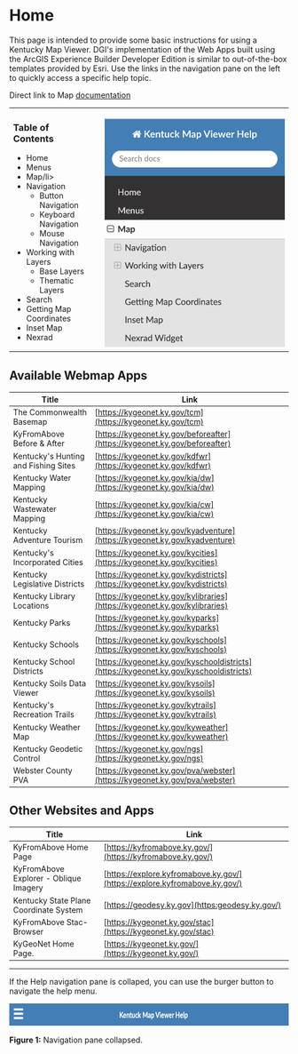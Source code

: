 # Home

This page is intended to provide some basic instructions for using a Kentucky Map Viewer.  DGI's implementation of the Web Apps built using the ArcGIS Experience Builder Developer Edition is similar to out-of-the-box templates provided by Esri. Use the links in the navigation pane on the left to quickly access a specific help topic.

Direct link to Map [documentation](map/index.md)

<table style="width:100%; border-collapse: collapse;">
  <tr>
    <td style="vertical-align: top; width: 70%; padding-right: 20px;">
      <h3>Table of Contents</h3>
      <ul>
        <li>Home</li>
        <li>Menus</li>
        <li>Map/li>
        <li>Navigation
          <ul>
            <li>Button Navigation</li>
            <li>Keyboard Navigation</li>
            <li>Mouse Navigation</li>
          </ul>
        </li>
        <li>Working with Layers
          <ul>
            <li>Base Layers</li>
            <li>Thematic Layers</li>
          </ul>
        </li>
        <li>Search</li>
        <li>Getting Map Coordinates</li>
        <li>Inset Map</li>
        <li>Nexrad</li>
      </ul>
    </td>
    <td style="vertical-align: top; text-align: center; width: 30%;"><br>
      <img src="media/navigation-pane.png" width="325" style="max-width: 400px; height: auto;" alt="Navigation Pane" />
    </td>
  </tr>
</table>

## Available Webmap Apps
>>
| Title                                | Link                                                                        |
| -------------------------------------| --------------------------------------------------------------------------- |
| The Commonwealth Basemap             | [https://kygeonet.ky.gov/tcm](https://kygeonet.ky.gov/tcm)                  |
| KyFromAbove Before & After           | [https://kygeonet.ky.gov/beforeafter](https://kygeonet.ky.gov/beforeafter)  |
| Kentucky's Hunting and Fishing Sites | [https://kygeonet.ky.gov/kdfwr](https://kygeonet.ky.gov/kdfwr)              |
| Kentucky Water Mapping               | [https://kygeonet.ky.gov/kia/dw](https://kygeonet.ky.gov/kia/dw)            |
| Kentucky Wastewater Mapping          | [https://kygeonet.ky.gov/kia/cw](https://kygeonet.ky.gov/kia/cw)            |
| Kentucky Adventure Tourism           | [https://kygeonet.ky.gov/kyadventure](https://kygeonet.ky.gov/kyadventure)  |
| Kentucky's Incorporated Cities       | [https://kygeonet.ky.gov/kycities](https://kygeonet.ky.gov/kycities)        |
| Kentucky Legislative Districts       | [https://kygeonet.ky.gov/kydistricts](https://kygeonet.ky.gov/kydistricts)  |
| Kentucky Library Locations           | [https://kygeonet.ky.gov/kylibraries](https://kygeonet.ky.gov/kylibraries)  |
| Kentucky Parks                       | [https://kygeonet.ky.gov/kyparks](https://kygeonet.ky.gov/kyparks)          |
| Kentucky Schools                     | [https://kygeonet.ky.gov/kyschools](https://kygeonet.ky.gov/kyschools)      |
| Kentucky School Districts            | [https://kygeonet.ky.gov/kyschooldistricts](https://kygeonet.ky.gov/kyschooldistricts) |
| Kentucky Soils Data Viewer           | [https://kygeonet.ky.gov/kysoils](https://kygeonet.ky.gov/kysoils)          |
| Kentucky's Recreation Trails         | [https://kygeonet.ky.gov/kytrails](https://kygeonet.ky.gov/kytrails)        |
| Kentucky Weather Map                 | [https://kygeonet.ky.gov/kyweather](https://kygeonet.ky.gov/kyweather)      |
| Kentucky Geodetic Control            | [https://kygeonet.ky.gov/ngs](https://kygeonet.ky.gov/ngs)                  |
| Webster County PVA                   | [https://kygeonet.ky.gov/pva/webster](https://kygeonet.ky.gov/pva/webster)  |  

## Other Websites and Apps
>>
| Title                                  | Link                                                                        |
| ---------------------------------------| --------------------------------------------------------------------------- |
| KyFromAbove Home Page                  | [https://kyfromabove.ky.gov/](https://kyfromabove.ky.gov/)                  |
| KyFromAbove Explorer - Oblique Imagery | [https://explore.kyfromabove.ky.gov/](https://explore.kyfromabove.ky.gov/)  |
| Kentucky State Plane Coordinate System | [https://geodesy.ky.gov](https:geodesy.ky.gov/)                             |
| KyFromAbove Stac-Browser               | [https://kygeonet.ky.gov/stac](https://kygeonet.ky.gov/stac)                |
| KyGeoNet Home Page.                    | [https://kygeonet.ky.gov/](https://kygeonet.ky.gov/)                        | 

___
If the Help navigation pane is collaped, you can use the burger button to navigate the help menu.
<p align="center">
    <img src="media/burger-button.png" height="40" width="auto" />
    <figcaption><strong>Figure 1:</strong> Navigation pane collapsed.</figcaption>
</p>  